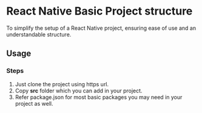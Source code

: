 # React Native Basic Project structure

To simplify the setup of a React Native project, ensuring ease of use and an understandable structure.

## Usage

### Steps

1. Just clone the project using https url.
2. Copy **src** folder which you can add in your project.
3. Refer package.json for most basic packages you may need in your project as well.
